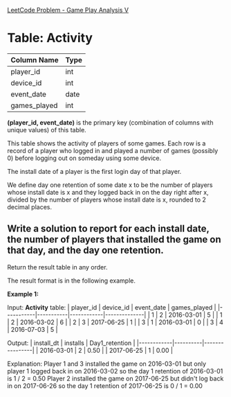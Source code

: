 [LeetCode Problem - Game Play Analysis V](https://leetcode.com/problems/game-play-analysis-v/)


# Table: Activity

| Column Name  | Type    |
|--------------|---------|
| player_id    | int     |
| device_id    | int     |
| event_date   | date    |
| games_played | int     |

**(player_id, event_date)** is the primary key (combination of columns with unique values) of this table.

This table shows the activity of players of some games. Each row is a record of a player who logged in and played a number of games (possibly 0) before logging out on someday using some device.

The install date of a player is the first login day of that player.

We define day one retention of some date x to be the number of players whose install date is x and they logged back in on the day right after x, divided by the number of players whose install date is x, rounded to 2 decimal places.

## Write a solution to report for each install date, the number of players that installed the game on that day, and the day one retention.

Return the result table in any order.

The result format is in the following example.

**Example 1:**

Input: 
**Activity** table:
| player_id | device_id | event_date | games_played |
|-----------|-----------|------------|--------------|
| 1         | 2         | 2016-03-01 | 5            |
| 1         | 2         | 2016-03-02 | 6            |
| 2         | 3         | 2017-06-25 | 1            |
| 3         | 1         | 2016-03-01 | 0            |
| 3         | 4         | 2016-07-03 | 5            |

Output: 
| install_dt | installs | Day1_retention |
|------------|----------|----------------|
| 2016-03-01 | 2        | 0.50           |
| 2017-06-25 | 1        | 0.00           |

Explanation: 
Player 1 and 3 installed the game on 2016-03-01 but only player 1 logged back in on 2016-03-02 so the day 1 retention of 2016-03-01 is 1 / 2 = 0.50
Player 2 installed the game on 2017-06-25 but didn't log back in on 2017-06-26 so the day 1 retention of 2017-06-25 is 0 / 1 = 0.00
